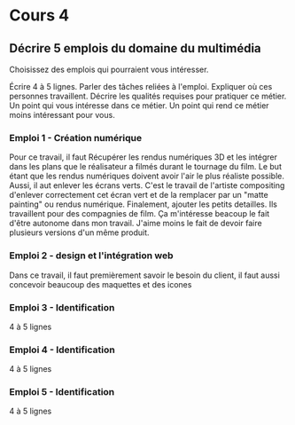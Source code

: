 # Cours 4
## Décrire 5 emplois du domaine du multimédia
Choisissez des emplois qui pourraient vous intéresser. 

Écrire 4 à 5 lignes. Parler des tâches reliées à l'emploi. Expliquer où ces personnes travaillent. Décrire les qualités requises pour pratiquer ce métier. Un point qui vous intéresse dans ce métier. Un point qui rend ce métier moins intéressant pour vous.  
### Emploi 1 - Création numérique 
Pour ce travail, il faut Récupérer les rendus numériques 3D et les intégrer dans les plans que le réalisateur a filmés durant le tournage du film. Le but étant que les rendus numériques doivent avoir l'air le plus réaliste possible. Aussi, il aut enlever les écrans verts. C'est le travail de l'artiste compositing d'enlever correctement cet écran vert et de la remplacer par un "matte painting" ou rendus numérique. Finalement, ajouter les petits detailles. Ils travaillent pour des compagnies de film. Ça m'intéresse beacoup le fait d'être autonome dans mon travail. J'aime moins le fait de devoir faire plusieurs versions d'un même produit.   

### Emploi 2 - design et l'intégration web
Dans ce travail, il faut premièrement savoir le besoin du client, il faut aussi concevoir beaucoup des maquettes et des icones 

### Emploi 3 - Identification
4 à 5 lignes 

### Emploi 4 - Identification
4 à 5 lignes

### Emploi 5 - Identification
4 à 5 lignes


